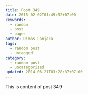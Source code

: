 ```yaml
---
title: Post 349
date: 2015-02-02T01:49:02+07:00
keywords:
  - random
  - post
  - pages
author: Dimas Lanjaka
tags:
  - random post
  - untagged
category:
  - random post
  - uncategorized
updated: 2014-06-21T03:28:37+07:00
---
```

This is content of post 349